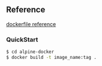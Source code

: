 ## Reference

[dockerfile reference](https://docs.docker.com/engine/reference/builder/)

### QuickStart

```bash
$ cd alpine-docker
$ docker build -t image_name:tag .
```

